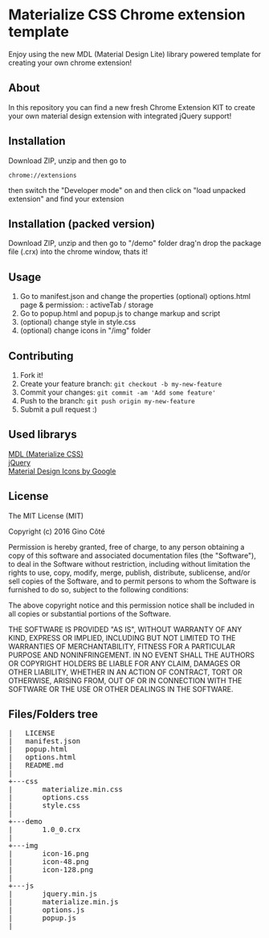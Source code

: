 # Materialize CSS Chrome extension template
Enjoy using the new MDL (Material Design Lite) library powered template for creating your own chrome extension!

## About
In this repository you can find a new fresh Chrome Extension KIT to create your own material design extension with integrated jQuery support!

## Installation
Download ZIP, unzip and then go to <pre><code>chrome://extensions</code></pre> then switch the "Developer mode" on and then click on "load unpacked extension" and find your extension
## Installation (packed version)
Download ZIP, unzip and then go to "/demo" folder drag'n drop the package file (.crx) into the chrome window, thats it!
## Usage
1. Go to manifest.json and change the properties (optional) options.html page & permission: : activeTab / storage
2. Go to popup.html and popup.js to change markup and script
3. (optional) change style in style.css
4. (optional) change icons in "/img" folder

## Contributing
1. Fork it!
2. Create your feature branch: `git checkout -b my-new-feature`
3. Commit your changes: `git commit -am 'Add some feature'`
4. Push to the branch: `git push origin my-new-feature`
5. Submit a pull request :)

## Used librarys

<a href="http://materializecss.com">MDL (Materialize CSS)</a><br>
<a href="http://jquery.com">jQuery</a> <br>
<a href="https://fonts.googleapis.com/icon?family=Material+Icons">Material Design Icons by Google</a>
<br>
## License

The MIT License (MIT)

Copyright (c) 2016 Gino Côté

Permission is hereby granted, free of charge, to any person obtaining a copy
of this software and associated documentation files (the "Software"), to deal
in the Software without restriction, including without limitation the rights
to use, copy, modify, merge, publish, distribute, sublicense, and/or sell
copies of the Software, and to permit persons to whom the Software is
furnished to do so, subject to the following conditions:

The above copyright notice and this permission notice shall be included in all
copies or substantial portions of the Software.

THE SOFTWARE IS PROVIDED "AS IS", WITHOUT WARRANTY OF ANY KIND, EXPRESS OR
IMPLIED, INCLUDING BUT NOT LIMITED TO THE WARRANTIES OF MERCHANTABILITY,
FITNESS FOR A PARTICULAR PURPOSE AND NONINFRINGEMENT. IN NO EVENT SHALL THE
AUTHORS OR COPYRIGHT HOLDERS BE LIABLE FOR ANY CLAIM, DAMAGES OR OTHER
LIABILITY, WHETHER IN AN ACTION OF CONTRACT, TORT OR OTHERWISE, ARISING FROM,
OUT OF OR IN CONNECTION WITH THE SOFTWARE OR THE USE OR OTHER DEALINGS IN THE
SOFTWARE.

## Files/Folders tree
<pre>
|   LICENSE
|   manifest.json
|   popup.html
|   options.html
|   README.md
|
+---css
|       materialize.min.css
|       options.css
|       style.css
|
+---demo
|       1.0_0.crx
|
+---img
|       icon-16.png
|       icon-48.png
|       icon-128.png
|
+---js
|       jquery.min.js
|       materialize.min.js
|       options.js
|       popup.js
|
</pre>
